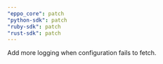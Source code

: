 ```yaml
---
"eppo_core": patch
"python-sdk": patch
"ruby-sdk": patch
"rust-sdk": patch
---
```


Add more logging when configuration fails to fetch.
